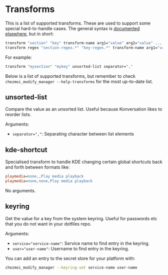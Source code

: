# Transforms

This is a list of supported transforms. These are used to support some special
hard-to-handle cases. The general syntax is [documented elsewhere](configuration_files.md#transform),
but in short: 

```bash
transform "section" "key" transform-name arg1="value" arg2="value" ...
transform regex "section-regex.*" "key-regex.*" transform-name arg1="value" ...
```

For example:

```bash
transform "mysection" "mykey" unsorted-list separator=","
```

Below is a list of supported transforms, but remember to check
`chezmoi_modify_manager --help-transforms` for the most up-to-date list.

## unsorted-list

Compare the value as an unsorted list.
Useful because Konversation likes to reorder lists.

Arguments:

* `separator=","`: Separating character between list elements

## kde-shortcut

Specialised transform to handle KDE changing certain global
shortcuts back and forth between formats like:

```ini
playmedia=none,,Play media playback
playmedia=none,none,Play media playback
```

No arguments.

## keyring

Get the value for a key from the system keyring. Useful for passwords
etc that you do not want in your dotfiles repo.

Arguments:

* `service="service-name"`: Service name to find entry in the keyring.
* `user="user-name"`: Username to find entry in the keyring.

You can add an entry to the secret store for your platform with:

```bash
chezmoi_modify_manager --keyring-set service-name user-name
```
